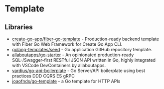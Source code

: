 # Template

## Libraries
- [create-go-app/fiber-go-template](https://github.com/create-go-app/fiber-go-template) - Production-ready backend template with Fiber Go Web Framework for Create Go App CLI.
- [golang-templates/seed](https://github.com/golang-templates/seed) - Go application GitHub repository template.
- [allaboutapps/go-starter](https://github.com/allaboutapps/go-starter) - An opinionated production-ready SQL-/Swagger-first RESTful JSON API written in Go, highly integrated with VSCode DevContainers by allaboutapps.
- [vardius/go-api-boilerplate](https://github.com/vardius/go-api-boilerplate) - Go Server/API boilerplate using best practices DDD CQRS ES gRPC
- [joaofnds/go-template](https://github.com/joaofnds/go-template) - a Go template for HTTP APIs
